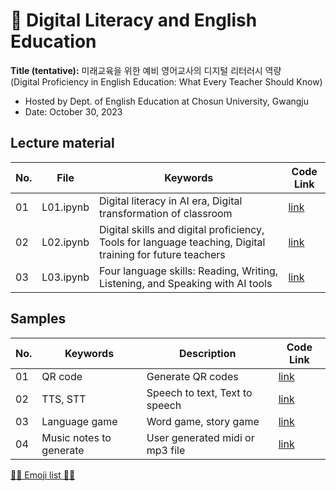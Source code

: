 # 🌱 Digital Literacy and English Education
**Title (tentative):**
미래교육을 위한 예비 영어교사의 디지털 리터러시 역량   
(Digital Proficiency in English Education: What Every Teacher Should Know)


- Hosted by Dept. of English Education at Chosun University, Gwangju
- Date: October 30, 2023

## Lecture material

|No.|File|Keywords|Code Link|
|--|--|--|--|
|01|L01.ipynb|Digital literacy in AI era, Digital transformation of classroom|[link](https://github.com/MK316/workshops/blob/main/2023CSU/CU_lecture01.ipynb)|
|02|L02.ipynb|Digital skills and digital proficiency, Tools for language teaching, Digital training for future teachers|[link](https://github.com/MK316/workshops/blob/main/2023CSU/CU_lecture02.ipynb)|
|03|L03.ipynb|Four language skills: Reading, Writing, Listening, and Speaking with AI tools|[link](https://github.com/MK316/workshops/blob/main/2023CSU/CU_lecture03.ipynb)|

## Samples

|No.|Keywords|Description|Code Link|
|--|--|--|--|
|01|QR code|Generate QR codes|[link]()|
|02|TTS, STT|Speech to text, Text to speech|[link]()|
|03|Language game|Word game, story game|[link]()|
|04|Music notes to generate|User generated midi or mp3 file|[link](https://github.com/MK316/workshops/blob/main/2023CSU/Melody.ipynb)|

[💜💙 Emoji list 💙💜](https://gist.github.com/rxaviers/7360908)


